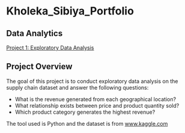 # Kholeka_Sibiya_Portfolio
## Data Analytics

[Project 1: Exploratory Data Analysis](https://github.com/Kholeka98/Data_Cleaning_Excel/blob/main)

## Project Overview
The goal of this project is to conduct exploratory data analysis on the supply chain dataset and answer the following questions:
- What is the revenue generated from each geographical location?
- What relationship exists between price and product quantity sold?
- Which product category generates the highest revenue?

The tool used is Python and the dataset is from www.kaggle.com


